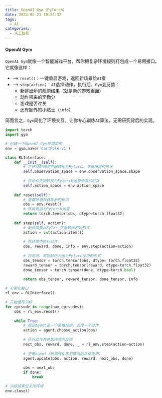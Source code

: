 ```yaml
---
title: OpenAI Gym（PyTorch）
date: 2024-02-21 19:34:32
tags:
  - AI
categories:
  - 人工智能
---
```


#### OpenAI Gym

`OpenAI Gym`就像一个智能游戏平台，帮你把复杂环境规则打包成一个易用接口。它就像这样：
- ——> `reset()`：一键重启游戏，返回新场景给`AI`看
- ——> `step(action)`：`AI`选择动作，执行后，`Gym`会反馈：
    - 新鲜出炉的观测结果（就是新的游戏画面）
    - 动作带来的奖励分
    - 游戏是否过关
    - 还有额外的小贴士（`info`）

简而言之，`Gym`简化了环境交互，让你专心训练`AI`算法，无需研究背后的实现。
<!-- more -->

```python
import torch
import gym

# 创建一个OpenAI Gym环境实例
env = gym.make('CartPole-v1')

class RLInterface:
    def __init__(self):
        # 将环境的观测空间转化为Pytorch 张量所需的形状
        self.observation_space = env.observation_space.shape
        
        # 将动作空间转换为Pytorch张量所需的形状
        self.action_space = env.action_space
    
    def reset(self):
        # 重置环境并获取新的观测
        obs = env.reset()
        # 转换观测为Pytorch张量
        return torch.tensor(obs, dtype=torch.float32)
    
    def step(self, action):
        # 动作需要从PyTor 张量转回原始形式
        action = int(action.item())
        
        # 在环境中执行动作
        obs, reward, done, info = env.step(action=action)
        
        # 将观测、奖励转化为适合Pytorc使用的形式
        obs_tensor = torch.tensor(obs, dtype= torch.float32)
        reward_tensor = torch.tensor(reward, dtype=torch.float32)
        done_tensor = torch.tensor(done, dtype=torch.bool)
        
        return obs_tensor, reward_tensor, done_tensor, info

# 实例化接口
rl_env = RLInterface()

# 开始循环训练
for episode in range(num_episodes):
    obs = rl_env.reset()
    
    while True:
        # 假设Agent是一个策略网络，选择一个动作
        action = agent.choose_action(obs)
        
        # 执行动作并获取环境的反馈
        next_obs, reward, done, _ = rl_env.step(action=action)
        
        # 更新agent（根据强化学习算法的具体逻辑）
        agent.update(obs, action, reward, next_obs, done)
        
        obs = next_obs
        if done:
            break

# 训练结束后关闭环境
env.close()
```